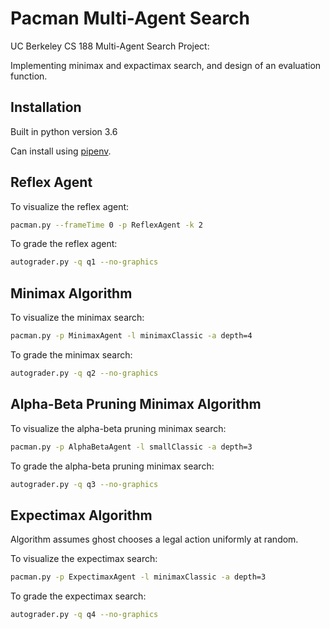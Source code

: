 # Pacman Multi-Agent Search

UC Berkeley CS 188 Multi-Agent Search Project:

Implementing minimax and expactimax search, and design of an evaluation function.

## Installation

Built in python version 3.6

Can install using [pipenv](https://pipenv-fork.readthedocs.io/en/latest/).

## Reflex Agent

To visualize the reflex agent:

```bash
pacman.py --frameTime 0 -p ReflexAgent -k 2
```

To grade the reflex agent:

```bash
autograder.py -q q1 --no-graphics
```

## Minimax Algorithm

To visualize the minimax search:

```bash
pacman.py -p MinimaxAgent -l minimaxClassic -a depth=4
```

To grade the minimax search:

```bash
autograder.py -q q2 --no-graphics
```

## Alpha-Beta Pruning Minimax Algorithm

To visualize the alpha-beta pruning minimax search:

```bash
pacman.py -p AlphaBetaAgent -l smallClassic -a depth=3 
```

To grade the alpha-beta pruning minimax search:

```bash
autograder.py -q q3 --no-graphics
```

## Expectimax Algorithm

Algorithm assumes ghost chooses a legal action uniformly at random.

To visualize the expectimax search:

```bash
pacman.py -p ExpectimaxAgent -l minimaxClassic -a depth=3
```

To grade the expectimax search:

```bash
autograder.py -q q4 --no-graphics
```